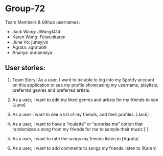 # Group-72
Team Members & Github usernames:
- Jack Wang: JWang1414
- Karen Wong: Feiwunkaren
- June Vo: juneylvo
- Agrata: agrata69
- Ananya: suriananya

## User stories:
1. Team Story: As a user, I want to be able to log into my Spotify account on this application to see my profile showcasing my username, playlists, preferred genres and preferred artists.

2. As a user, I want to edit my liked genres and artists for my friends to see [June]

3. As a user I want to see a list of my friends, and their profiles. [Jack]

4. As a user, I want to have a “roulette” or “surprise me” option that randomizes a song from my friends for me to sample their music [ ]

5. As a user, I want to rate the songs my friends listen to [Agrata]

6. As a user, I want to add comments to songs my friends listen to [Karen]
